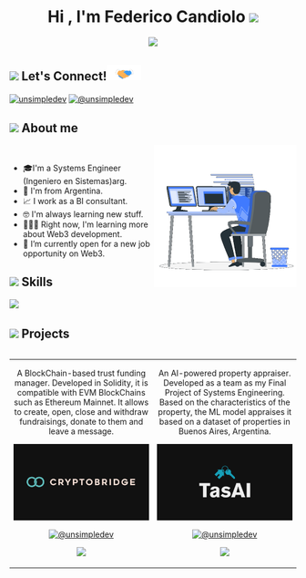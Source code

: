 <h1 align="center"><b>Hi , I'm Federico Candiolo </b><img src="https://media.giphy.com/media/hvRJCLFzcasrR4ia7z/giphy.gif" width="35"></h1>

<p align="center">
  <a href="https://github.com/DenverCoder1/readme-typing-svg"><img src="https://readme-typing-svg.herokuapp.com?font=Time+New+Roman&color=cyan&size=25&center=true&vCenter=true&width=600&height=100&lines=Systems+Engineer;From+Argentina++&hearts;;Passionate+for+data;Love+to+learn+new+stuffs..<3"></a>
</p>

## <img src="https://media2.giphy.com/media/QssGEmpkyEOhBCb7e1/giphy.gif?cid=ecf05e47a0n3gi1bfqntqmob8g9aid1oyj2wr3ds3mg700bl&rid=giphy.gif" width ="25"><b> Let's Connect!</b><img src="https://github.com/0xAbdulKhalid/0xAbdulKhalid/raw/main/assets/mdImages/handshake.gif" width ="60">

<p align="left">  
<a href="[https://linkedin.com/in/unsimpledev](https://www.linkedin.com/in/federico-candiolo/)" target="blank"><img align="center" src="https://img.shields.io/badge/LinkedIn-0077B5?style=for-the-badge&logo=linkedin&logoColor=white" alt="unsimpledev"/></a>
<a href = "mailto:candiolof@gmail.com" target="blank"><img align="center" src="https://img.shields.io/badge/Gmail-D14836?style=for-the-badge&logo=gmail&logoColor=white" alt="@unsimpledev"  /></a>
  </p>


 
## <img src="https://media2.giphy.com/media/QssGEmpkyEOhBCb7e1/giphy.gif?cid=ecf05e47a0n3gi1bfqntqmob8g9aid1oyj2wr3ds3mg700bl&rid=giphy.gif" width ="25"> **About me**

<picture> <img align="right" src="https://github.com/0xAbdulKhalid/0xAbdulKhalid/raw/main/assets/mdImages/Right_Side.gif" width = 250px></picture>

<br>

- 🎓I'm a Systems Engineer (Ingeniero en Sistemas)arg.
- 🧉 I'm from Argentina.
- 📈 I work as a BI consultant.
- 🤓 I'm always learning new stuff.
- 👨🏻‍💻 Right now, I'm learning more about Web3 development.
- 🏢 I’m currently open for a new job opportunity on Web3.

## <img src="https://media2.giphy.com/media/QssGEmpkyEOhBCb7e1/giphy.gif?cid=ecf05e47a0n3gi1bfqntqmob8g9aid1oyj2wr3ds3mg700bl&rid=giphy.gif" width ="25"><b> Skills</b>
<img src="https://skillicons.dev/icons?i=js,html,css,nodejs,npm,react,solidity,c,haskell,python,mysql,mongodb" />

## <img src="https://media2.giphy.com/media/QssGEmpkyEOhBCb7e1/giphy.gif?cid=ecf05e47a0n3gi1bfqntqmob8g9aid1oyj2wr3ds3mg700bl&rid=giphy.gif" width ="25"><b> Projects</b>
<div id="proyectos">

<table align="left" >
<tr border="none">
  <td width="25%" align="center">
    <p align="center">
     <p>A BlockChain-based trust funding manager. Developed in Solidity, it is compatible with EVM BlockChains such as Ethereum Mainnet. It allows to create, open, close and withdraw fundraisings, donate to them and leave a message.</p>
        <img align="center" width=100% src="https://raw.githubusercontent.com/FedericoCandiolo/FedericoCandiolo/main/static/img/CryptoBridge.png"   alt="CryptoBridge" />        
      </p>
    <p align="center">
      <!--
        <a href="https://youtu.be/" target="blank"><img align="center" src="https://img.shields.io/badge/YouTube-FF0000?style=for-the-badge&logo=youtube&logoColor=white" alt="Video Link"  /></a>
      -->
      <a href="https://github.com/FedericoCandiolo/CryptoBridge" target="blank"><img align="center" src="https://img.shields.io/badge/GitHub-100000?style=for-the-badge&logo=github&logoColor=white" alt="@unsimpledev" /></a>
    </p>
    <p>
      <img src="https://skillicons.dev/icons?i=solidity,js,html,css,nodejs,npm,react" />
    </p>
</td>

   <td width="25%" align="center">
    <p align="center">
      <p>An AI-powered property appraiser. Developed as a team as my Final Project of Systems Engineering. Based on the characteristics of the property, the ML model appraises it based on a dataset of properties in Buenos Aires, Argentina.</p>
          <img align="center" height=100% src="https://raw.githubusercontent.com/FedericoCandiolo/FedericoCandiolo/main/static/img/TasAI.png"   alt="TasAI" />
      </p>
    <p align="center">
        <!--
      <a href="https://youtu.be/FbQtooM3UIs" target="blank"><img align="center" src="https://img.shields.io/badge/YouTube-FF0000?style=for-the-badge&logo=youtube&logoColor=white" alt="@unsimpledev"  /></a>
      -->
      <a href="https://github.com/unsimpledev/MiTraductor" target="blank"><img align="center" src="https://img.shields.io/badge/GitHub-100000?style=for-the-badge&logo=github&logoColor=white" alt="@unsimpledev" /></a>
    </p>
     <img src="https://skillicons.dev/icons?i=python,django,sqlite,js,html,css,nodejs,npm,react" />
    </p>
</td>
  
</tr>
</table>
  </div>
